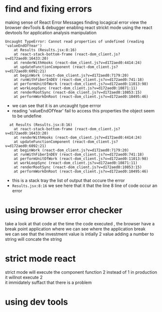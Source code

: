 # find and fixing errors 
making sense of React Error  Messages 
finding locagical error view the browser  devTools  & debugger 
enabling  react strickt mode 
using the react devtools for application analysis  manipulation 

```
Uncaught TypeError: Cannot read properties of undefined (reading 'valueEndOfYear')
    at Results (Results.jsx:8:16)
    at react-stack-bottom-frame (react-dom_client.js?v=d172aed0:16433:20)
    at renderWithHooks (react-dom_client.js?v=d172aed0:4414:24)
    at updateFunctionComponent (react-dom_client.js?v=d172aed0:6092:21)
    at beginWork (react-dom_client.js?v=d172aed0:7179:20)
    at runWithFiberInDEV (react-dom_client.js?v=d172aed0:741:18)
    at performUnitOfWork (react-dom_client.js?v=d172aed0:11013:98)
    at workLoopSync (react-dom_client.js?v=d172aed0:10871:11)
    at renderRootSync (react-dom_client.js?v=d172aed0:10853:15)
    at performWorkOnRoot (react-dom_client.js?v=d172aed0:10495:46)
```
- we can see  that it is an uncaught type errror  
- reading 'valueEndOfYear' fail to access this properties  the object seem to be undefine  

```
  at Results (Results.jsx:8:16)
    at react-stack-bottom-frame (react-dom_client.js?v=d172aed0:16433:20)
    at renderWithHooks (react-dom_client.js?v=d172aed0:4414:24)
    at updateFunctionComponent (react-dom_client.js?v=d172aed0:6092:21)
    at beginWork (react-dom_client.js?v=d172aed0:7179:20)
    at runWithFiberInDEV (react-dom_client.js?v=d172aed0:741:18)
    at performUnitOfWork (react-dom_client.js?v=d172aed0:11013:98)
    at workLoopSync (react-dom_client.js?v=d172aed0:10871:11)
    at renderRootSync (react-dom_client.js?v=d172aed0:10853:15)
    at performWorkOnRoot (react-dom_client.js?v=d172aed0:10495:46)
```
- this is a stack tray  the list of output that occure  the error  
- `Results.jsx:8:16`  we see here that it that the line  8 line of code occur an  error 

# using browser error checker 

take a look  at that code at the time the code executed  , 
the browser have a break point application where we can see where the application break  
we can see that the investment value is intially 2 value adding a number to string will concate the string 




# strict  mode react
strict mode will execute the component function 2 instead of 1  in production it willnot execute 2  
<App />
it immidately suffact that there is a problem  

# using dev  tools 
